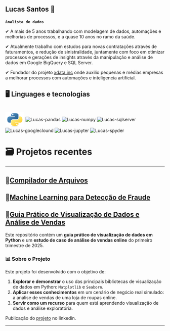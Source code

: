 ## Lucas Santos 💬
**`Analista de dados`**
 
 
 ✔ A mais de 5 anos trabalhando com modelagem de dados, automações e melhorias de processos, e a quase 10 anos no ramo da saúde.
 
 ✔ Atualmente trabalho com estudos para novas contratações através de faturamentos, e redução de sinistralidade, juntamente com foco em otimizar processos e gerações de insights através da manipulação e análise de dados em Google BigQuery e SQL Server.
 
 ✔ Fundador do projeto [xdata.inc](https://www.instagram.com/xdata.inc) onde auxilio pequenas e médias empresas a melhorar processos com automações e inteligencia artificial.


## 🖥 Linguages e tecnologias 
<div style="display: inline_block"><br>
  <img align="center" alt="Lucas-Python" height="50" width="60" src="https://raw.githubusercontent.com/devicons/devicon/master/icons/python/python-original.svg">
  <img align="center" alt="Lucas-pandas" height="50" width="60" src="https://cdn.jsdelivr.net/gh/devicons/devicon@latest/icons/pandas/pandas-original.svg" />
  <img align="center" alt="Lucas-numpy" height="50" width="60" src="https://cdn.jsdelivr.net/gh/devicons/devicon@latest/icons/numpy/numpy-plain-wordmark.svg" />
  <img align="center" alt="Lucas-sqlserver" height="50" width="60" <img src="https://cdn.jsdelivr.net/gh/devicons/devicon@latest/icons/microsoftsqlserver/microsoftsqlserver-original.svg"/>      
  <img align="center" alt="Lucas-googleclound" height="50" width="60" src="https://cdn.jsdelivr.net/gh/devicons/devicon@latest/icons/googlecloud/googlecloud-original.svg" />
  <img align="center" alt="Lucas-jupyter" height="50" width="60" src="https://cdn.jsdelivr.net/gh/devicons/devicon@latest/icons/jupyter/jupyter-original-wordmark.svg" />
  <img align="center" alt="Lucas-spyder" height="50" width="60" src="https://cdn.jsdelivr.net/gh/devicons/devicon@latest/icons/spyder/spyder-original.svg" />   
</div>



# 🗃 Projetos recentes
---
## 📍[Compilador de Arquivos](https://github.com/andrad5/Compilador-de-Arquivos-TXT-e-Upload-para-BigQuery/tree/main)
## 📍[Machine Learning para Detecção de Fraude](https://github.com/andrad5/Machine-Learning-para-auditoria-de-contas-m-dicas-em-pacotes-de-servi-os./tree/main)
## 📍[Guia Prático de Visualização de Dados e Análise de Vendas](https://github.com/andrad5/EstudoPlotVendas220525/tree/main)


Este repositório contém um **guia prático de visualização de dados em Python** e um **estudo de caso de análise de vendas online** do primeiro trimestre de 2025.



### 📊 Sobre o Projeto

Este projeto foi desenvolvido com o objetivo de:
1.  **Explorar e demonstrar** o uso das principais bibliotecas de visualização de dados em Python: `Matplotlib` e `Seaborn`.
2.  **Aplicar esses conhecimentos** em um cenário de negócio real simulado: a análise de vendas de uma loja de roupas online.
3.  **Servir como um recurso** para quem está aprendendo visualização de dados e análise exploratória.

Publicação do [projeto](https://www.linkedin.com/posts/aandrad5_guia-pr%C3%A1tico-de-data-viz-com-python-activity-7331474137346977792-f-jO?utm_source=share&utm_medium=member_desktop&rcm=ACoAAFlhnaEBObUM8vnGYuW4MRpJovvK29aLlzM) no linkedin.

---














<!-- **`Em andameno...`**
<!--
**andrad5/andrad5** is a ✨ _special_ ✨ repository because its `README.md` (this file) appears on your GitHub profile.

Here are some ideas to get you started:

- 🔭 I’m currently working on ...
- 🌱 I’m currently learning ...
- 👯 I’m looking to collaborate on ...
- 🤔 I’m looking for help with ...
- 💬 Ask me about ...
- 📫 How to reach me: ...
- 😄 Pronouns: ...
- ⚡ Fun fact: ...
-->
